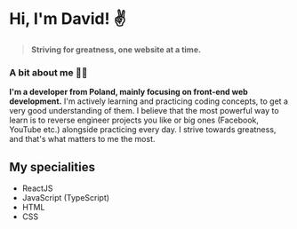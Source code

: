 # Hi, I'm David! ✌️

> __Striving for greatness, one website at a time.__

### A bit about me 👨‍💻
__I'm a developer from Poland, mainly focusing on front-end web development.__
I'm actively learning and practicing coding concepts, to get a very good understanding of them. I believe that the most powerful way to learn is to reverse engineer projects you like or big ones (Facebook, YouTube etc.) alongside practicing every day. I strive towards greatness, and that's what matters to me the most.

## My specialities
- ReactJS
- JavaScript (TypeScript)
- HTML
- CSS
